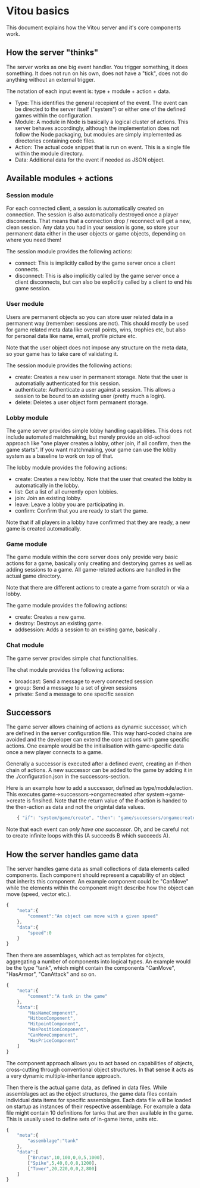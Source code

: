 # Vitou basics

This document explains how the Vitou server and it's core components work.

## How the server "thinks"

The server works as one big event handler. You trigger something, it does something. It does not run on his own, does not have a "tick", does not do anything without an external trigger.

The notation of each input event is: type + module + action + data.

* Type: This identifies the general recepient of the event. The event can be directed to the server itself ("system") or either one of the defined games within the configuration.
* Module: A module in Node is basically a logical cluster of actions. This server behaves accordingly, although the implementation does not follow the Node packaging, but modules are simply implemented as directories containing code files.
* Action: The actual code snippet that is run on event. This is a single file within the module directory.
* Data: Additional data for the event if needed as JSON object.

## Available modules + actions

### Session module

For each connected client, a session is automatically created on connection. The session is also automatically destroyed once a player disconnects. That means that a connection drop / reconnect will get a new, clean session. Any data you had in your session is gone, so store your permanent data either in the user objects or game objects, depending on where you need them!

The session module provides the following actions:

* connect: This is implicitly called by the game server once a client connects.
* disconnect: This is also implicitly called by the game server once a client disconnects, but can also be explicitly called by a client to end his game session.

### User module

Users are permanent objects so you can store user related data in a permanent way (remember: sessions are not). This should mostly be used for game related meta data like overall points, wins, trophies etc, but also for personal data like name, email, profile picture etc.

Note that the user object does not impose any structure on the meta data, so your game has to take care of validating it.

The session module provides the following actions:

* create: Creates a new user in permanent storage. Note that the user is automatially authenticated for this session.
* authenticate: Authenticate a user against a session. This allows a session to be bound to an existing user (pretty much a login).
* delete: Deletes a user object form permanent storage.

### Lobby module

The game server provides simple lobby handling capabilities. This does not include automated matchmaking, but merely provide an old-school approach like "one player creates a lobby, other join, if all confirm, then the game starts". If you want matchmaking, your game can use the lobby system as a baseline to work on top of that.

The lobby module provides the following actions:

* create: Creates a new lobby. Note that the user that created the lobby is automatically in the lobby.
* list: Get a list of all currently open lobbies.
* join: Join an existing lobby.
* leave: Leave a lobby you are participating in.
* confirm: Confirm that you are ready to start the game.

Note that if all players in a lobby have confirmed that they are ready, a new game is created automatically.

### Game module

The game module within the core server does only provide very basic actions for a game, basically only creating and destorying games as well as adding sessions to a game. All game-related actions are handled in the actual game directory.

Note that there are different actions to create a game from scratch or via a lobby.

The game module provides the following actions:

* create: Creates a new game.
* destroy: Destroys an existing game.
* addsession: Adds a session to an existing game, basically .

### Chat module

The game server provides simple chat functionalities.

The chat module provides the following actions:

* broadcast: Send a message to every connected session
* group: Send a message to a set of given sessions
* private: Send a message to one specific session

## Successors

The game server allows chaining of actions as dynamic successor, which are defined in the server configuration file. This way hard-coded chains are avoided and the developer can extend the core actions with game specific actions. One example would be the initialisation with game-specific data once a new player connects to a game.

Generally a successor is executed after a defined event, creating an if-then chain of actions. A new successor can be added to the game by adding it in the ./configuration.json in the successors-section.

Here is an example how to add a successor, defined as type/module/action. This executes game->successors->ongamecreated after system->game->create is finsihed. Note that the return value of the if-action is handed to the then-action as data and not the origintal data values.

```javascript
    { "if": "system/game/create", "then": "game/successors/ongamecreated" }
```

Note that each event can _only have one successor_. Oh, and be careful not to create infinite loops with this (A succeeds B which succeeds A).

## How the server handles game data

The server handles game data as small collections of data elements called components. Each component should represent a capability of an object that inherits this component. An example component could be "CanMove" while the elements within the component might describe how the object can move (speed, vector etc.).

```javascript
{
	"meta":{
		"comment":"An object can move with a given speed"
	},
	"data":{
		"speed":0
	}
}
```

Then there are assemblages, which act as templates for objects, aggregating a number of components into logical types. An example would be the type "tank", which might contain the components "CanMove", "HasArmor", "CanAttack" and so on.

```javascript
{
	"meta":{
		"comment":"A tank in the game"
	},
	"data":[
		"HasNameComponent",
		"HitboxComponent",
		"HitpointComponent",
		"HasPositionComponent",
		"CanMoveComponent",
		"HasPriceComponent"
	]
}
```

The component approach allows you to act based on capabilities of objects, cross-cutting through conventional object structures. In that sense it acts as a very dynamic multiple-inheritance approach.

Then there is the actual game data, as defined in data files. While assemblages act as the object structures, the game data files contain individual data items for specific assemblages. Each data file will be loaded on startup as instances of their respective assemblage. For example a data file might contain 10 definitions for tanks that are then available in the game. This is usually used to define sets of in-game items, units etc.

```javascript
{
	"meta":{
		"assemblage":"tank"
	},
	"data":[
		["Brutus",10,100,0,0,5,1000],
		["Spike",5,40,0,0,8,1200],
		["Tower",20,220,0,0,2,800]
	]
}
```
